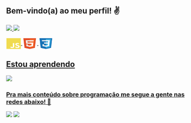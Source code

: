 ## Bem-vindo(a) ao meu perfil! ✌

 <div>
   <a href="https://github.com/julsslimns">
   <img height="180em" src="https://github-readme-stats.vercel.app/api?username=julsslimns&show_icons=true&theme=tokyonight&include_all_commits=true&count_private=true"/>
   <img height="180em" src="https://github-readme-stats.vercel.app/api/top-langs/?username=julsslimns&layout=compact&langs_count=6&theme=tokyonight"/>
</div>
 
<div style="display: inline_block"><br>
  <img align="center" alt="Js" height="30" width="40" src="https://raw.githubusercontent.com/devicons/devicon/master/icons/javascript/javascript-plain.svg">
  <img align="center" alt="HTML" height="30" width="40" src="https://raw.githubusercontent.com/devicons/devicon/master/icons/html5/html5-original.svg">
  <img align="center" alt="CSS" height="30" width="40" src="https://raw.githubusercontent.com/devicons/devicon/master/icons/css3/css3-original.svg">
</div>

## Estou aprendendo 

  <img src="https://cdn.jsdelivr.net/gh/devicons/devicon@latest/icons/typescript/typescript-original.svg" />
          
 
<br>
 
### Pra mais conteúdo sobre programação me segue a gente nas redes abaixo! 💜
 
<div> 

  <a href="https://instagram.com/xspacydigital" target="_blank"><img src="https://img.shields.io/badge/-Instagram-%23E4405F?style=for-the-badge&logo=instagram&logoColor=white" target="_blank"></a>
 <a href="https://www.linkedin.com/in/julyanne-lima-55431326a/" target="_blank"><img loading="lazy" src="https://img.shields.io/badge/-LinkedIn-%230077B5?style=for-the-badge&logo=linkedin&logoColor=white" target="_blank"></a> 
</div>
